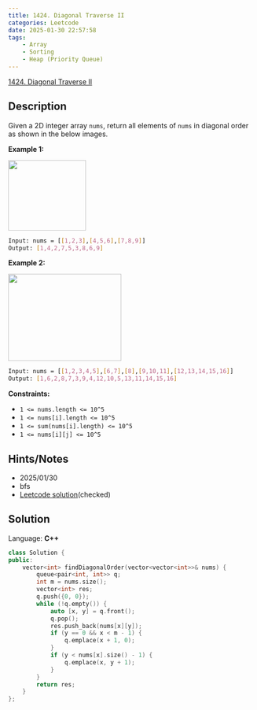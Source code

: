 ```yaml
---
title: 1424. Diagonal Traverse II
categories: Leetcode
date: 2025-01-30 22:57:58
tags:
    - Array
    - Sorting
    - Heap (Priority Queue)
---
```


[1424. Diagonal Traverse II](https://leetcode.com/problems/diagonal-traverse-ii/description/?envType=company&envId=facebook&favoriteSlug=facebook-three-months)

## Description

Given a 2D integer array `nums`, return all elements of `nums` in diagonal order as shown in the below images.

**Example 1:**

<img alt="" src="https://assets.leetcode.com/uploads/2020/04/08/sample_1_1784.png" style="width: 158px; height: 143px;">

```bash
Input: nums = [[1,2,3],[4,5,6],[7,8,9]]
Output: [1,4,2,7,5,3,8,6,9]
```

**Example 2:**

<img alt="" src="https://assets.leetcode.com/uploads/2020/04/08/sample_2_1784.png" style="width: 230px; height: 177px;">

```bash
Input: nums = [[1,2,3,4,5],[6,7],[8],[9,10,11],[12,13,14,15,16]]
Output: [1,6,2,8,7,3,9,4,12,10,5,13,11,14,15,16]
```

**Constraints:**

- `1 <= nums.length <= 10^5`
- `1 <= nums[i].length <= 10^5`
- `1 <= sum(nums[i].length) <= 10^5`
- `1 <= nums[i][j] <= 10^5`

## Hints/Notes

- 2025/01/30
- bfs
- [Leetcode solution](https://leetcode.com/problems/diagonal-traverse-ii/editorial/?envType=company&envId=facebook&favoriteSlug=facebook-three-months)(checked)

## Solution

Language: **C++**

```C++
class Solution {
public:
    vector<int> findDiagonalOrder(vector<vector<int>>& nums) {
        queue<pair<int, int>> q;
        int m = nums.size();
        vector<int> res;
        q.push({0, 0});
        while (!q.empty()) {
            auto [x, y] = q.front();
            q.pop();
            res.push_back(nums[x][y]);
            if (y == 0 && x < m - 1) {
                q.emplace(x + 1, 0);
            }
            if (y < nums[x].size() - 1) {
                q.emplace(x, y + 1);
            }
        }
        return res;
    }
};
```
